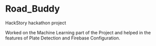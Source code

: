 # Road_Buddy
HackStory hackathon project 

Worked on the Machine Learning part of the Project and helped in the features of Plate Detection and Firebase Configuration.
